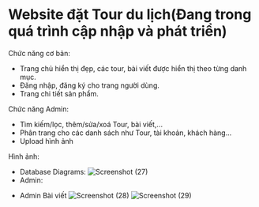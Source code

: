 # Website đặt Tour du lịch(Đang trong quá trình cập nhập và phát triển)
Chức năng cơ bản:
- Trang chủ hiển thị đẹp, các tour, bài viết được hiển thị theo từng danh mục.
- Đăng nhập, đăng ký cho trang người dùng.
- Trang chi tiết sản phẩm.
 
Chức năng Admin:
- Tìm kiếm/lọc, thêm/sửa/xoá Tour, bài viết,...
- Phân trang cho các danh sách như Tour, tài khoản, khách hàng...
- Upload hình ảnh

Hình ảnh:
- Database Diagrams:
![Screenshot (27)](https://user-images.githubusercontent.com/81901126/218094183-d370eaec-ae69-42b3-ada3-fc19be9f0476.png)
- Admin:
+ Admin Bài viết
![Screenshot (28)](https://user-images.githubusercontent.com/81901126/218286599-5f975da1-14a3-49fa-b264-3d0e59d592cb.png)
![Screenshot (29)](https://user-images.githubusercontent.com/81901126/219332598-c3bed2ed-520e-4de1-9354-06cc15319ce4.png)



